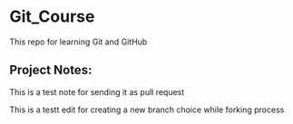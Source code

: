 # Git_Course
This repo for learning Git and GitHub

## Project Notes:

This is a test note for sending it as pull request

This is a testt edit for creating a new branch choice while forking process
